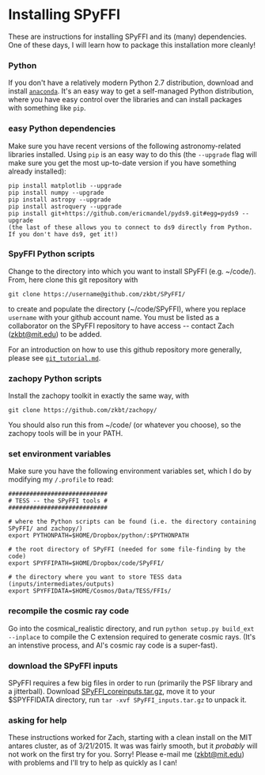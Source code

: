 Installing SPyFFI
=================

These are instructions for installing SPyFFI and its (many) dependencies. One of these days, I will learn how to package this installation more cleanly!

### Python
If you don't have a relatively modern Python 2.7 distribution, download and install [`anaconda`](). It's an easy way to get a self-managed Python distribution, where you have easy control over the libraries and can install packages with something like `pip`.

### easy Python dependencies
Make sure you have recent versions of the following astronomy-related libraries installed. Using `pip` is an easy way to do this (the `--upgrade` flag will make sure you get the most up-to-date version if you have something already installed):

    pip install matplotlib --upgrade  
    pip install numpy --upgrade  
    pip install astropy --upgrade  
    pip install astroquery --upgrade
    pip install git+https://github.com/ericmandel/pyds9.git#egg=pyds9 --upgrade
    (the last of these allows you to connect to ds9 directly from Python. If you don't have ds9, get it!)

### SpyFFI Python scripts
Change to the directory into which you want to install SPyFFI (e.g. ~/code/). From, here clone this git repository with

`git clone https://username@github.com/zkbt/SPyFFI/`

to create and populate the directory (~/code/SPyFFI), where you replace `username` with your github account name. You must be listed as a collaborator on the SPyFFI repository to have access -- contact Zach (zkbt@mit.edu) to be added.

For an introduction on how to use this github repository more generally, please see [`git_tutorial.md`](https://github.com/zkbt/SPyFFI/blob/master/git_tutorial.md).

### zachopy Python scripts
Install the zachopy toolkit in exactly the same way, with

`git clone https://github.com/zkbt/zachopy/`

You should also run this from ~/code/ (or whatever you choose), so the zachopy tools will be in your PATH.

### set environment variables
Make sure you have the following environment variables set, which I do by modifying my `/.profile` to read:

    ############################
    # TESS -- the SPyFFI tools #
    ############################

    # where the Python scripts can be found (i.e. the directory containing SPyFFI/ and zachopy/)
    export PYTHONPATH=$HOME/Dropbox/python/:$PYTHONPATH

    # the root directory of SPyFFI (needed for some file-finding by the code)
    export SPYFFIPATH=$HOME/Dropbox/code/SPyFFI/

    # the directory where you want to store TESS data (inputs/intermediates/outputs)
    export SPYFFIDATA=$HOME/Cosmos/Data/TESS/FFIs/

### recompile the cosmic ray code
Go into the cosmical_realistic directory, and run `python setup.py build_ext --inplace` to compile the C extension required to generate cosmic rays. (It's an intenstive process, and Al's cosmic ray code is a super-fast).

### download the SPyFFI inputs
SPyFFI requires a few big files in order to run (primarily the PSF library and a jitterball). Download [SPyFFI_coreinputs.tar.gz](https://www.dropbox.com/s/0e4c2uk34phv4qx/SPyFFI_coreinputs.tar.gz?dl=0), move it to your $SPYFFIDATA directory, run `tar -xvf SPyFFI_inputs.tar.gz` to unpack it.

### asking for help
These instructions worked for Zach, starting with a clean install on the MIT antares cluster, as of 3/21/2015. It was was fairly smooth, but it *probably* will not work on the first try for you. Sorry! Please e-mail me (zkbt@mit.edu) with problems and I'll try to help as quickly as I can!
